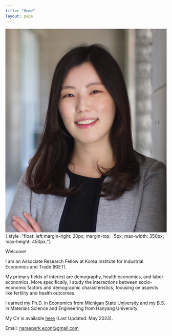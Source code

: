```yaml
---
title: "Home"
layout: page
---
```


![Pic](assets/photos/naraepark_.jpeg){:style="float: left;margin-right: 20px; margin-top: -5px; max-width: 350px; max-height: 450px;"}

Welcome! 

I am an Associate Research Fellow at Korea Institute for Industrial Economics and Trade (KIET). 

My primary fields of interest are demography, health economics, and labor economics. More specifically, I study the interactions between socio-economic factors and demographic characteristics, focusing on aspects like fertility and health outcomes.

I earned my Ph.D. in Economics from Michigan State University and my B.S. in Materials Science and Engineering from Hanyang University. 

My CV is available [here](assets/cv/cv_parkn.pdf) (Last Updated: May 2023).

Email: [naraepark.econ@gmail.com](mailto:naraepark.econ@gmail.com)
